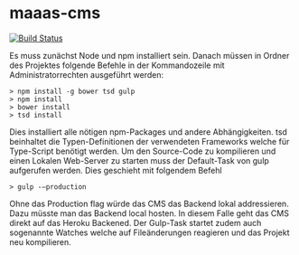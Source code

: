 # maaas-cms
[![Build Status](https://magnum.travis-ci.com/MethodenMann/maaas-cms.svg?token=6vDPnmZX2D8idToPpScx&branch=master)](https://magnum.travis-ci.com/MethodenMann/maaas-cms)


Es muss zunächst Node und npm installiert sein. Danach müssen in Ordner des Projektes folgende Befehle in der Kommandozeile mit Administratorrechten ausgeführt werden:
```
> npm install -g bower tsd gulp
> npm install
> bower install
> tsd install
```

Dies installiert alle nötigen npm-Packages und andere Abhängigkeiten. tsd beinhaltet die Typen-Definitionen der verwendeten Frameworks welche für Type-Script benötigt werden.
Um den Source-Code zu kompilieren und einen Lokalen Web-Server zu starten muss der Default-Task von gulp aufgerufen werden. Dies geschieht mit folgendem Befehl

```
> gulp -–production
```

Ohne das Production flag würde das CMS das Backend lokal addressieren. Dazu müsste man das Backend local hosten. In diesem Falle geht das CMS direkt auf das Heroku Backened.
Der Gulp-Task startet zudem auch sogenannte Watches welche auf Fileänderungen reagieren und das Projekt neu kompilieren.
